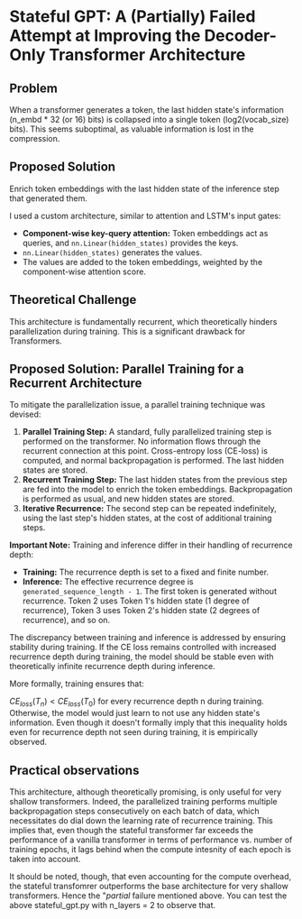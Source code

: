 # Stateful GPT: A (Partially) Failed Attempt at Improving the Decoder-Only Transformer Architecture

## Problem

When a transformer generates a token, the last hidden state's information (n_embd * 32 (or 16) bits) is collapsed into a single token (log2(vocab_size) bits). This seems suboptimal, as valuable information is lost in the compression.

## Proposed Solution

Enrich token embeddings with the last hidden state of the inference step that generated them.

I used a custom architecture, similar to attention and LSTM's input gates:

*   **Component-wise key-query attention:** Token embeddings act as queries, and `nn.Linear(hidden_states)` provides the keys.
*   `nn.Linear(hidden_states)` generates the values.
*   The values are added to the token embeddings, weighted by the component-wise attention score.

## Theoretical Challenge

This architecture is fundamentally recurrent, which theoretically hinders parallelization during training.  This is a significant drawback for Transformers.

## Proposed Solution: Parallel Training for a Recurrent Architecture

To mitigate the parallelization issue, a parallel training technique was devised:

1.  **Parallel Training Step:** A standard, fully parallelized training step is performed on the transformer. No information flows through the recurrent connection at this point. Cross-entropy loss (CE-loss) is computed, and normal backpropagation is performed. The last hidden states are stored.
2.  **Recurrent Training Step:** The last hidden states from the previous step are fed into the model to enrich the token embeddings. Backpropagation is performed as usual, and new hidden states are stored.
3.  **Iterative Recurrence:** The second step can be repeated indefinitely, using the last step's hidden states, at the cost of additional training steps.

**Important Note:** Training and inference differ in their handling of recurrence depth:

*   **Training:** The recurrence depth is set to a fixed and finite number.
*   **Inference:** The effective recurrence degree is `generated_sequence_length - 1`.  The first token is generated without recurrence. Token 2 uses Token 1's hidden state (1 degree of recurrence), Token 3 uses Token 2's hidden state (2 degrees of recurrence), and so on.

The discrepancy between training and inference is addressed by ensuring stability during training. If the CE loss remains controlled with increased recurrence depth during training, the model should be stable even with theoretically infinite recurrence depth during inference.

More formally, training ensures that:

$CE_{loss}(T_n) < CE_{loss}(T_0)$ for every recurrence depth n during training. Otherwise, the model would just learn to not use any hidden state's information. Even though it doesn't formally imply that this inequality holds even for recurrence depth not seen during training, it is empirically observed.

## Practical observations

This architecture, although theoretically promising, is only useful for very shallow transformers. Indeed, the parallelized training performs multiple backpropagation steps consecutively on each batch of data, which necessitates do dial down the learning rate of recurrence training. This implies that, even though the stateful transformer far exceeds the performance of a vanilla transformer in terms of performance vs. number of training epochs, it lags behind when the compute intesnity of each epoch is taken into account.

It should be noted, though, that even accounting for the compute overhead, the stateful transfomrer outperforms the base architecture for very shallow transformers. Hence the "*partial* failure mentioned above. You can test the above stateful_gpt.py with n_layers = 2 to observe that.

